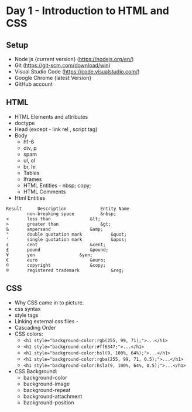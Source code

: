 # Day 1 - Introduction to HTML and CSS

## Setup
- Node js {current version} (https://nodejs.org/en/)
- Git (https://git-scm.com/download/win)
- Visual Studio Code (https://code.visualstudio.com/)
- Google Chrome {latest Version}
- GitHub account

## HTML
- HTML Elements and attributes
- doctype
- Head (except - link rel , script tag)
- Body
    * h1-6
    * div, p
    * spam
    * ul, ol
    * br, hr
    * Tables
    * Iframes
    * HTML Entities - nbsp; copy;
    * HTML Comments
- Html Entities
```
Result      Description             Entity Name
        non-breaking space          &nbsp;
<       less than               &lt;
>       greater than                &gt;
&       ampersand               &amp;
"       double quotation mark           &quot;
'       single quotation mark           &apos;
¢       cent                    &cent;
£       pound                   &pound;
¥       yen                 &yen;
€       euro                    &euro;
©       copyright               &copy;
®       registered trademark            &reg;
```


## CSS
- Why CSS came in to picture.
- css syntax
- style tags
- Linking external css files - <link rel="stylesheet" type="text/css" href="mystyle.css">
- Cascading Order
- CSS colors:
    * `<h1 style="background-color:rgb(255, 99, 71);">...</h1>`
    * `<h1 style="background-color:#ff6347;">...</h1>`
    * `<h1 style="background-color:hsl(9, 100%, 64%);">...</h1>`
    * `<h1 style="background-color:rgba(255, 99, 71, 0.5);">...</h1>`
    * `<h1 style="background-color:hsla(9, 100%, 64%, 0.5);">...</h1>`
- CSS Background:
    * background-color
    * background-image
    * background-repeat
    * background-attachment
    * background-position